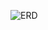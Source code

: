 ![ERD](https://github.com/Jonggil-dev/Simcheonge/assets/155353613/1cffc0c9-93b8-4653-b3e3-fa89ae14384b)
